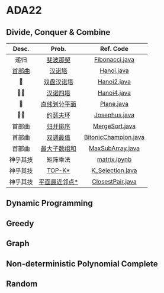 # ADA22

## Divide, Conquer & Combine
| Desc. |  Prob.   |  Ref. Code  | 
|:--:|:---:|:---:|
| 递归 |  [斐波那契](https://www.acwing.com/problem/content/19/)   |  [Fibonacci.java](https://github.com/DURUII/ADA22/blob/4f9bfc71e734f5d590f7eb8f4397396af14b1c46/Code/DCC/Fibonacci.java)   | 
| [首部曲](https://mathsisfun.com/games/towerofhanoi.html)|  [汉诺塔](https://www.lanqiao.cn/problems/1512/learning/)   |  [Hanoi.java](https://github.com/DURUII/ADA22/blob/4f9bfc71e734f5d590f7eb8f4397396af14b1c46/Code/DCC/Hanoi.java)   | 
|🍳 |[双盘汉诺塔](https://www.luogu.com.cn/problem/P1096)|[Hanoi2.java](https://github.com/DURUII/ADA22/blob/762b096198902b226fec3edf3df6e425b26ba0cc/Code/DCC/Hanoi2.java)| 
| 🧑‍🏫 |  [汉诺四塔](https://www.acwing.com/problem/content/98/)   |  [Hanoi4.java](https://github.com/DURUII/ADA22/blob/4f9bfc71e734f5d590f7eb8f4397396af14b1c46/Code/DCC/Hanoi4.java)  |  
| 🍳 |  [直线划分平面](https://www.luogu.com.cn/problem/T291123)   |  [Plane.java](https://github.com/DURUII/ADA22/blob/cc7f90592931a41438e0ceea8ba477cc9e28e3aa/Code/DCC/Plane.java)   |   
| 🧑‍🏫 |  [约瑟夫环](https://www.luogu.com.cn/problem/T291920)   |  [Josephus.java](https://github.com/DURUII/ADA22/blob/a4300880a9e381aae3ad372186b140fe62db1001/Code/DCC/Josephus.java)   |  
| 首部曲 |  [归并排序](https://www.acwing.com/problem/content/789/)  |   [MergeSort.java](https://github.com/DURUII/ADA22/blob/4f9bfc71e734f5d590f7eb8f4397396af14b1c46/Code/DCC/MergeSort.java)  | 
| 首部曲 |  [双调最值](https://leetcode.cn/problems/peak-index-in-a-mountain-array/)  |  [BitonicChampion.java](https://github.com/DURUII/ADA22/blob/4f9bfc71e734f5d590f7eb8f4397396af14b1c46/Code/DCC/BitonicChampion.java)  |  
| 首部曲 |  [最大子数组和](https://leetcode.cn/problems/maximum-subarray/)  |  [MaxSubArray.java](https://github.com/DURUII/ADA22/blob/4f9bfc71e734f5d590f7eb8f4397396af14b1c46/Code/DCC/MaxSubArray.java)   |  
| 神乎其技 |  矩阵乘法   | [matrix.ipynb](https://github.com/DURUII/ADA22/blob/4f9bfc71e734f5d590f7eb8f4397396af14b1c46/Code/DCC/matrix.ipynb)    |  
| 神乎其技 |  [TOP-K*](https://leetcode.cn/problems/kth-largest-element-in-an-array/)   |  [K_Selection.java](https://github.com/DURUII/ADA22/blob/4f9bfc71e734f5d590f7eb8f4397396af14b1c46/Code/DCC/K_Selection.java)   |  
| 神乎其技 |  [平面最近邻点*](https://www.luogu.com.cn/problem/P1429)   |  [ClosestPair.java](https://github.com/DURUII/ADA22/blob/b6a92dfd278fd5a04a47586ae8f1aba2ee6f6d6a/Code/DCC/ClosestPair.java)   | 

## Dynamic Programming

## Greedy

## Graph

## Non-deterministic Polynomial Complete

## Random
